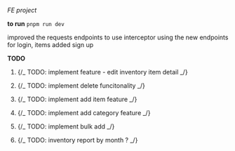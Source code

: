 _FE project_

**to run**
`pnpm run dev`

improved the requests endpoints to use interceptor
using the new endpoints for login, items
added sign up

**TODO**

1. {/_ TODO: implement feature - edit inventory item detail _/}

2. {/_ TODO: implement delete funcitonality _/}

3. {/_ TODO: implement add item feature _/}

4. {/_ TODO: implement add category feature _/}

5. {/_ TODO: implement bulk add _/}

6. {/_ TODO: inventory report by month ? _/}
